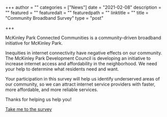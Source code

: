 +++
author = ""
categories = ["News"]
date = "2021-02-08"
description = ""
featured = ""
featuredalt = ""
featuredpath = ""
linktitle = ""
title = "Community Broadband Survey"
type = "post"

+++ 

McKinley Park Connected Communities is a community-driven broadband initiative for McKinley Park.

Inequities in internet connectivity have negative effects on our community. The McKinley Park Development Council is developing an initiative to increase internet access and affordability in the neighborhood. We need your help to determine what residents need and want.

Your participation in this survey will help us identify underserved areas of our community, so we can attract internet service providers with faster, more affordable, and more reliable services.

Thanks for helping us help you!

<a href="https://forms.gle/oo58hjXpKCFKqzaBA">Take me to the survey</a>



